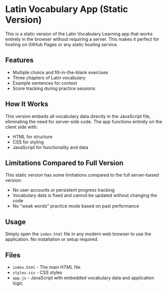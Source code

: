 # Latin Vocabulary App (Static Version)

This is a static version of the Latin Vocabulary Learning app that works entirely in the browser without requiring a server. This makes it perfect for hosting on GitHub Pages or any static hosting service.

## Features

- Multiple choice and fill-in-the-blank exercises
- Three chapters of Latin vocabulary
- Example sentences for context
- Score tracking during practice sessions

## How It Works

This version embeds all vocabulary data directly in the JavaScript file, eliminating the need for server-side code. The app functions entirely on the client side with:

- HTML for structure
- CSS for styling
- JavaScript for functionality and data

## Limitations Compared to Full Version

This static version has some limitations compared to the full server-based version:

- No user accounts or persistent progress tracking
- Vocabulary data is fixed and cannot be updated without changing the code
- No "weak words" practice mode based on past performance

## Usage

Simply open the `index.html` file in any modern web browser to use the application. No installation or setup required.

## Files

- `index.html` - The main HTML file
- `styles.css` - CSS styles
- `app.js` - JavaScript with embedded vocabulary data and application logic
